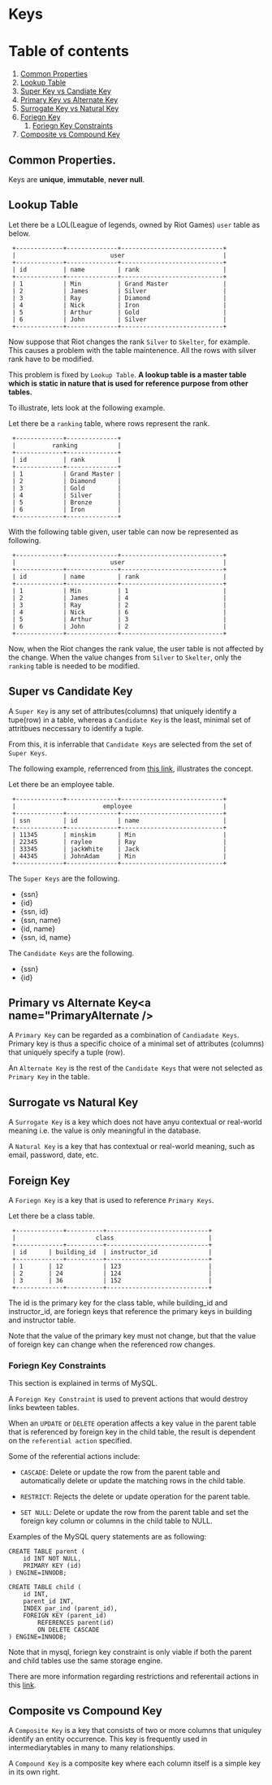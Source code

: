 # Keys

# Table of contents

1. [Common Properties](#CommonProperties)
2. [Lookup Table](#LookUpTable)
3. [Super Key vs Candiate Key](#SuperCandidate)
4. [Primary Key vs Alternate Key](#PrimaryAlternate)
5. [Surrogate Key vs Natural Key](#SurrogateNatural)
6. [Foriegn Key](#Foriegn)
    1. [Foriegn Key Constraints](#ForiegnConstraint)
7. [Composite vs Compound Key](#CompositeCompound)

## Common Properties.<a name="CommonProperties"></a>

Keys are <b>unique</b>, <b>immutable</b>, <b>never null</b>.

## Lookup Table <a name="LookUpTable" />

Let there be a LOL(League of legends, owned by Riot Games) `user` table as below.

```
 +-------------+--------------+----------------------------+
 |                          user                           |
 +-------------+--------------+----------------------------+
 | id          | name         | rank                       |
 +-------------+--------------+----------------------------+
 | 1           | Min          | Grand Master               |
 | 2           | James        | Silver                     |
 | 3           | Ray          | Diamond                    |
 | 4           | Nick         | Iron                       |
 | 5           | Arthur       | Gold                       |
 | 6           | John         | Silver                     |
 +-------------+--------------+----------------------------+
```

Now suppose that Riot changes the rank `Silver` to `Skelter`, for example.
This causes a problem with the table maintenence. All the rows with silver rank
have to be modified.

This problem is fixed by `Lookup Table`. <b>A lookup table is a master table which is static in nature that is used for reference purpose from other tables. </b> 

To illustrate, lets look at the following example.

Let there be a `ranking` table, where rows represent the rank.

```
 +-------------+--------------+
 |          ranking           |
 +-------------+--------------+
 | id          | rank         |
 +-------------+--------------+
 | 1           | Grand Master |
 | 2           | Diamond      |
 | 3           | Gold         |
 | 4           | Silver       |
 | 5           | Bronze       |
 | 6           | Iron         |
 +-------------+--------------+
```

With the following table given, user table can now be represented as following. 


```
 +-------------+--------------+----------------------------+
 |                          user                           |
 +-------------+--------------+----------------------------+
 | id          | name         | rank                       |
 +-------------+--------------+----------------------------+
 | 1           | Min          | 1                          |
 | 2           | James        | 4                          |
 | 3           | Ray          | 2                          |
 | 4           | Nick         | 6                          |
 | 5           | Arthur       | 3                          |
 | 6           | John         | 2                          |
 +-------------+--------------+----------------------------+
```

Now, when the Riot changes the rank value, the user table is not affected by the change. When the value changes from `Silver` to `Skelter`, only the `ranking` table is needed to be modified.

## Super vs Candidate Key<a name="SuperCandidate" />

A `Super Key` is any set of attributes(columns) that uniquely identify a tupe(row) in a table, whereas a `Candidate Key` is the least, minimal set of attritbues neccessary to identify a tuple.

From this, it is inferrable that `Candidate Keys` are selected from the set of `Super Keys`.

The following example, referrenced from [this link](https://beginnersbook.com/2015/04/super-key-in-dbms/), illustrates the concept.

Let there be an employee table.

```
 +-------------+--------------+----------------------------+
 |                        employee                         |
 +-------------+--------------+----------------------------+
 | ssn         | id           | name                       |
 +-------------+--------------+----------------------------+
 | 11345       | minskim      | Min                        |
 | 22345       | raylee       | Ray                        |
 | 33345       | jackWhite    | Jack                       |
 | 44345       | JohnAdam     | Min                        |
 +-------------+--------------+----------------------------+
```

The `Super Keys` are the following.

- {ssn}
- {id}
- {ssn, id}
- {ssn, name}
- {id, name}
- {ssn, id, name}

The `Candidate Keys` are the following.

- {ssn}
- {id}

## Primary vs Alternate Key<a name="PrimaryAlternate />

A `Primary Key` can be regarded as a combination of `Candiadate Keys`. Primary key is thus a specific
 choice of a minimal set of attributes (columns) that uniquely specify a tuple (row).

An `Alternate Key` is the rest of the `Candidate Keys` that were not selected as `Primary Key` in the table.

## Surrogate vs Natural Key<a name="SurrogateNatural" />

A `Surrogate Key` is a key which does not have anyu contextual or real-world meaning i.e. the value is only
meaningful in the database.

A `Natural Key` is a key that has contextual or real-world meaning, such as email, password, date, etc. 

## Foreign Key<a name="Foreign" />

A `Foriegn Key` is a key that is used to reference `Primary Keys`.

Let there be a class table.

```
 +-------------+----------+----------------------------+
 |                      class                          |
 +-------------+----------+----------------------------+
 | id      | building_id  | instructor_id              |
 +-------------+----------+----------------------------+
 | 1       | 12           | 123                        |
 | 2       | 24           | 124                        |
 | 3       | 36           | 152                        |
 +-------------+----------+----------------------------+
```

The id is the primary key for the class table, while building_id and instructor_id, are foriegn keys that reference
the primary keys in building and instructor table.

Note that the value of the primary key must not change, but that the value of foreign key can change when the referenced row changes.

### Foriegn Key Constraints<a name="ForeignConstraint" />

This section is explained in terms of MySQL.

A `Foreign Key Constraint` is used to prevent actions that would destroy links bewteen tables.

When an `UPDATE` or `DELETE` operation affects a key value in the parent table that is referenced by
foreign key in the child table, the result is dependent on the `referential action` specified.

Some of the referential actions include:

- `CASCADE`: Delete or update the row from the parent table and automatically delete or update the matching rows in the child table.

- `RESTRICT`: Rejects the delete or update operation for the parent table. 

- `SET NULL`: Delete or update the row from the parent table and set the foreign key column or columns in the child table to NULL.

Examples of the MySQL query statements are as following: 

``` 
CREATE TABLE parent (
    id INT NOT NULL,
    PRIMARY KEY (id)
) ENGINE=INNODB;

CREATE TABLE child (
    id INT,
    parent_id INT,
    INDEX par_ind (parent_id),
    FOREIGN KEY (parent_id)
        REFERENCES parent(id)
        ON DELETE CASCADE
) ENGINE=INNODB;
```

Note that in mysql, foriegn key constraint is only viable if both the parent and child tables use the same
storage engine.

There are more information regarding restrictions and referentail actions in this [link](#https://dev.mysql.com/doc/refman/5.6/en/create-table-foreign-keys.html).

## Composite vs Compound Key<a name="CompositeCompound" />

A `Composite Key` is a key that consists of two or more columns that uniquley identify an entity occurrence. This
key is frequently used in intermediarytables in many to many relationships.

A `Compound Key` is a composite key where each column itself is a simple key in its own right.
